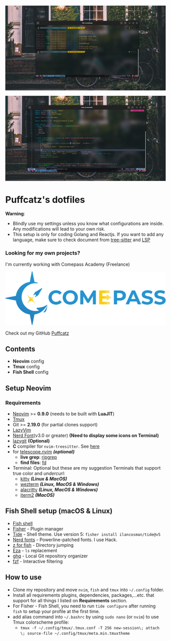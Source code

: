 ![fish screenshot](./images/fish.png)

![nvim screenshot](./images/neovim.png)

# Puffcatz's dotfiles

**Warning**: 

- Blindly use my settings unless you know what configurations are inside. Any modifications will lead to your own risk.
- This setup is only for coding Golang and Reactjs. If you want to add any language, make sure to check document from [tree-sitter](https://tree-sitter.github.io/tree-sitter/) and [LSP](https://neovim.io/doc/user/lsp.html)

### Looking for my own projects?

I'm currently working with Comepass Academy (Freelance)

![Comepass Academy](./images/comepass.png)

Check out my GitHub [Puffcatz](https://github.com/khoidh24)

## Contents

- **Neovim** config
- **Tmux** config
- **Fish Shell** config

## Setup Neovim

### Requirements

- [Neovim](https://neovim.io/) >= **0.9.0** (needs to be built with **LuaJIT**)
- [Tmux](https://github.com/tmux/tmux/wiki)
- Git >= **2.19.0** (for partial clones support)
- [LazyVim](https://www.lazyvim.org/)
- [Nerd Font](https://www.nerdfonts.com/)(v3.0 or greater) **(Need to display some icons on Terminal)**
- [lazygit](https://github.com/jesseduffield/lazygit) **(Optional)**
- **C** compiler for `nvim-treesitter`. See [here](https://github.com/nvim-treesitter/nvim-treesitter#requirements)
- for [telescope.nvim](https://github.com/nvim-telescope/telescope.nvim) **_(optional)_**
  - **live grep**: [ripgrep](https://github.com/BurntSushi/ripgrep)
  - **find files**: [fd](https://github.com/sharkdp/fd)
- Terminal: Optional but these are my suggestion Terminals that support true color and *undercurl*:
  - [kitty](https://github.com/kovidgoyal/kitty) **_(Linux & MacOS)_**
  - [wezterm](https://github.com/wez/wezterm) **_(Linux, MacOS & Windows)_**
  - [alacritty](https://github.com/alacritty/alacritty) **_(Linux, MacOS & Windows)_**
  - [iterm2](https://iterm2.com/) **_(MacOS)_**

## Fish Shell setup (macOS & Linux)

- [Fish shell](https://fishshell.com/)
- [Fisher](https://github.com/jorgebucaran/fisher) - Plugin manager
- [Tide](https://github.com/IlanCosman/tide) - Shell theme. Use version 5: `fisher install ilancosman/tide@v5`
- [Nerd fonts](https://github.com/ryanoasis/nerd-fonts) - Powerline-patched fonts. I use Hack.
- [z for fish](https://github.com/jethrokuan/z) - Directory jumping
- [Eza](https://github.com/eza-community/eza) - `ls` replacement
- [ghq](https://github.com/x-motemen/ghq) - Local Git repository organizer
- [fzf](https://github.com/PatrickF1/fzf.fish) - Interactive filtering

## How to use

- Clone my repository and move `nvim`, `fish` and `tmux` into `~/.config` folder.
- Install all requirements plugins, dependencies, packages,...etc. that support for all things I listed on **Requirements** section.
- For Fisher - Fish Shell, you need to run `tide configure` after running `fish` to setup your profile at the first time.
- add alias command into `~/.bashrc` by using `sudo nano` (or `nvim`) to use Tmux colorscheme profile:
  - `tmux -f ~/.config/tmux/.tmux.conf -T 256 new-session\; attach \; source-file ~/.config/tmux/meta.min.tmuxtheme`
